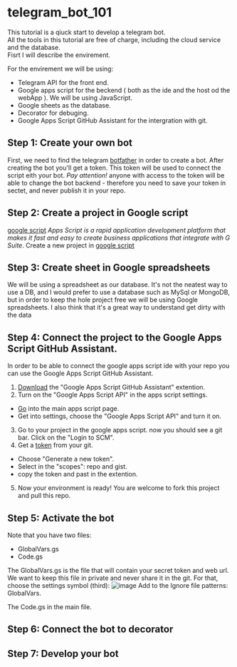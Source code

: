 # telegram_bot_101

This tutorial is a qiuck start to develop a telegram bot.  
All the tools in this tutorial are free of charge, including the cloud service and the database.  
Fisrt I will describe the envirement.

For the envirement we will be using:  
- Telegram API for the front end.
- Google apps script for the beckend ( both as the ide and the host od the webApp ). We will be using JavaScript.
- Google sheets as the database.
- Decorator for debuging.
- Google Apps Script GitHub Assistant for the intergration with git.

## Step 1: Create your own bot
First, we need to find the telegram [botfather](https://t.me/BotFather) in order to create a bot.
After creating the bot you'll get a token. This token will be used to connect the script eith your bot.
*Pay attention!* anyone with access to the token will be able to change the bot backend - therefore you need to save your token in sectet, and never publish it in your repo.

## Step 2: Create a project in Google script
[google script](https://script.google.com/) *Apps Script is a rapid application development platform that makes it fast and easy to create business applications that integrate with G Suite*.
Create a new project in [google script](https://script.google.com/)

## Step 3: Create sheet in Google spreadsheets
We will be using a spreadsheet as our database.
It's not the neatest way to use a DB, and I would prefer to use a database such as MySql or MongoDB, 
but in order to keep the hole project free we will be using Google spreadsheets.
I also think that it's a great way to understand get dirty with the data 

## Step 4: Connect the project to the Google Apps Script GitHub Assistant.
In order to be able to connect the google apps script ide with your repo you can use the Google Apps Script GitHub Assistant.
1. [Download](https://chrome.google.com/webstore/detail/google-apps-script-github/lfjcgcmkmjjlieihflfhjopckgpelofo?hl=en) the "Google Apps Script GitHub Assistant" extention.
2. Turn on the "Google Apps Script API" in the apps script settings.
  - [Go](https://script.google.com/) into the main apps script page.
  - Get into settings, choose the "Google Apps Script API" and turn it on.
3. Go to your project in the google apps script. now you should see a git bar. Click on the "Login to SCM".
4. Get a [token](https://github.com/settings/tokens) from your git.
  - Choose "Generate a new token".
  - Select in the "scopes": repo and gist.
  - copy the token and past in the extention.
5. Now your environment is ready! You are welcome to fork this project and pull this repo.

## Step 5: Activate the bot
Note that you have two files:
  - GlobalVars.gs
  - Code.gs


The GlobalVars.gs is the file that will contain your secret token and web url. 
We want to keep this file in private and never share it in the git.
For that, choose the settings symbol (third): 
![image](https://user-images.githubusercontent.com/49562866/139400642-d1ff985a-f5a0-4f63-9fb4-1c38c258d23a.png)
Add to the Ignore file patterns: GlobalVars.

The Code.gs in the main file.



## Step 6: Connect the bot to decorator

## Step 7: Develop your bot

